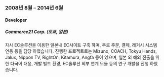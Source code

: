 
### 2008년 8월 – 2014년 6월

#### Developer

##### Commerce21 Corp. (도쿄, 일본)

자사 EC솔루션을 이용한 일본내 EC사이트 구축 하며, 주로 주문, 결제, 레거시 시스템 연동 등을 담당 하였습니다. 진행한 프로젝트로는 Mizuno, COACH, Tokyu Hands, Jalux, Nippon TV, RightOn, Kitamura, Angfa 등이 있으며, 일본 외 해외 진출을 위한 다국어 대응, 개발 빌드 환경, EC솔루션 외부 연계 모듈 등의 연구 개발을 진행 하였습니다.